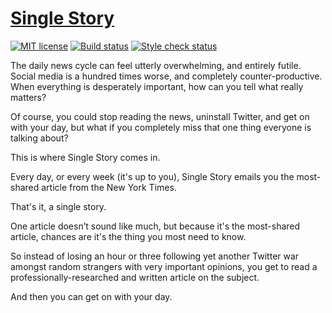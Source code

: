 # [Single Story](https://singlestory.news) #

[![MIT license](https://img.shields.io/github/license/monooso/news.singlestory.app.svg?style=flat)](https://opensource.org/licenses/MIT, "MIT license")
[![Build status](https://travis-ci.org/monooso/news.singlestory.app.svg?style=flat)](https://travis-ci.org/monooso/news.singlestory.app, "Build status")
[![Style check status](https://styleci.io/repos/110298964/shield?style=flat)](https://styleci.io/repos/110298964, "Style check status")

The daily news cycle can feel utterly overwhelming, and entirely futile. Social media is a hundred times worse, and completely counter-productive. When everything is desperately important, how can you tell what really matters?

Of course, you could stop reading the news, uninstall Twitter, and get on with your day, but what if you completely miss that one thing everyone is talking about?

This is where Single Story comes in.

Every day, or every week (it's up to you), Single Story emails you the most-shared article from the New York Times.

That's it, a single story.

One article doesn’t sound like much, but because it's the most-shared article, chances are it's the thing you most need to know.

So instead of losing an hour or three following yet another Twitter war amongst random strangers with very important opinions, you get to read a professionally-researched and written article on the subject.

And then you can get on with your day.
